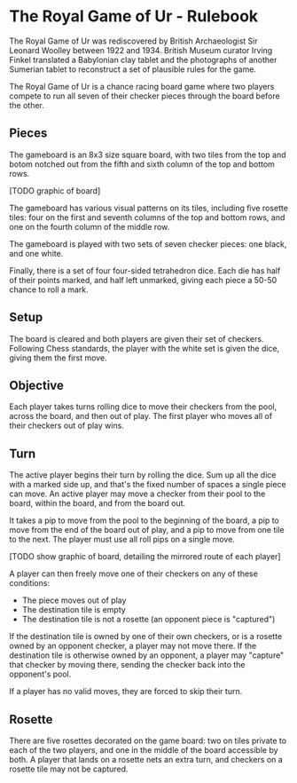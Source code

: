 # The Royal Game of Ur - Rulebook

The Royal Game of Ur was rediscovered by British Archaeologist Sir Leonard
Woolley between 1922 and 1934. British Museum curator Irving Finkel translated
a Babylonian clay tablet and the photographs of another Sumerian tablet to
reconstruct a set of plausible rules for the game.

The Royal Game of Ur is a chance racing board game where two players compete to
run all seven of their checker pieces through the board before the other.

## Pieces

The gameboard is an 8x3 size square board, with two tiles from the top and
botom notched out from the fifth and sixth column of the top and bottom rows.

[TODO graphic of board]

The gameboard has various visual patterns on its tiles, including five rosette
tiles: four on the first and seventh columns of the top and bottom rows, and
one on the fourth column of the middle row.

The gameboard is played with two sets of seven checker pieces: one black, and one white.

Finally, there is a set of four four-sided tetrahedron dice. Each die has half
of their points marked, and half left unmarked, giving each piece a 50-50
chance to roll a mark.

## Setup

The board is cleared and both players are given their set of checkers.
Following Chess standards, the player with the white set is given the dice,
giving them the first move.

## Objective

Each player takes turns rolling dice to move their checkers from the pool,
across the board, and then out of play. The first player who moves all of their
checkers out of play wins.

## Turn

The active player begins their turn by rolling the dice. Sum up all the dice
with a marked side up, and that's the fixed number of spaces a single piece can
move.  An active player may move a checker from their pool to the board, within
the board, and from the board out.

It takes a pip to move from the pool to the beginning of the board, a pip to
move from the end of the board out of play, and a pip to move from one tile to
the next. The player must use all roll pips on a single move.

[TODO show graphic of board, detailing the mirrored route of each player]

A player can then freely move one of their checkers on any of these conditions:

- The piece moves out of play
- The destination tile is empty
- The destination tile is not a rosette (an opponent piece is "captured")

If the destination tile is owned by one of their own checkers, or is a rosette
owned by an opponent checker, a player may not move there. If the destination
tile is otherwise owned by an opponent, a player may "capture" that checker by
moving there, sending the checker back into the opponent's pool.

If a player has no valid moves, they are forced to skip their turn.

## Rosette

There are five rosettes decorated on the game board: two on tiles private to
each of the two players, and one in the middle of the board accessible by both.
A player that lands on a rosette nets an extra turn, and checkers on a rosette
tile may not be captured.

